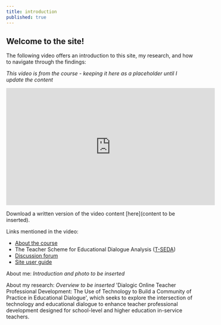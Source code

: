 ```yaml
---
title: introduction
published: true
---
```


## Welcome to the site!

The following video offers an introduction to this site, my research, and how to navigate through the findings:

*This video is from the course - keeping it here as a placeholder until I update the content*

<iframe width="560" height="315" src="https://www.youtube.com/embed/ezygcfPf0HI" title="YouTube video player" frameborder="0" allow="accelerometer; autoplay; clipboard-write; encrypted-media; gyroscope; picture-in-picture" allowfullscreen></iframe>

Download a written version of the video content [here](content to be inserted).

Links mentioned in the video:
* [About the course](https://mbrugha.github.io/course-in-a-box/about/)
* The Teacher Scheme for Educational Dialogue Analysis ([T-SEDA](https://www.educ.cam.ac.uk/research/programmes/tseda/))
* [Discussion forum](https://www.edudialogue.org/forum/mooc-for-facilitators/)
* [Site user guide](https://mbrugha.github.io/course-in-a-box/modules/introduction/user-guide/)

About me:
*Introduction and photo to be inserted*

About my research:
*Overview to be inserted*
'Dialogic Online Teacher Professional Development: The Use of Technology to Build a Community of Practice in Educational Dialogue', which seeks to explore the intersection of technology and educational dialogue to enhance teacher professional development designed for school-level and higher education in-service teachers.
